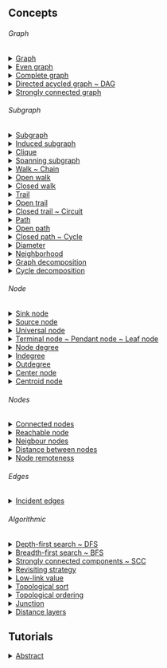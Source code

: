 
## Concepts

###### Graph

<details>
  <summary><a href="./concept/Graph.md">
    Graph
  </a></summary>
    Set of nodes and set of edges or arcs connecting some or all nodes.
</details>

<details>
  <summary><a href="./concept/Graph.md">
    Even graph
  </a></summary>
    Even graph - a graph each node of which has even number of edges. Only even graph has cycle decomposition.
</details>

<details>
  <summary><a href="./concept/Graph.md">
    Complete graph
  </a></summary>
    Complete graph - a graph each node of which has edge to each other node of which.
</details>

<details>
  <summary><a href=".">
    Directed acycled graph ~ DAG
  </a></summary>
    Directed acycled graph - directed graph with no cycles.
</details>

<details>
  <summary><a href=".">
    Strongly connected graph
  </a></summary>
    Strongly connected graph - graph in which every node is reachable from any other node.
</details>

###### Subgraph

<details>
  <summary><a href="concept/Subgraph.md#Subgraph">
    Subgraph
  </a></summary>
    Subgraph of a graph is another graph formed from subset of vertices and edges of the original graph.
</details>

<details>
  <summary><a href="concept/Subgraph.md#Induced-subgraph">
    Induced subgraph
  </a></summary>
    Induced subgraph of a graph is another graph formed from subset of vertices of original graph and all edges of the original graph which have both endpoints in the induced subgraph.
</details>

<details>
  <summary><a href="concept/Subgraph.md#Clique">
    Clique
  </a></summary>
    Clique is induced subgraph which is complete.
</details>

<details>
  <summary><a href="concept/Subgraph.md#Spanning-subgraph">
    Spanning subgraph
  </a></summary>
    Spanning subgraph of a graph is another graph formed from all vertices of the original graph.
</details>

<details>
  <summary><a href="concept/Subgraph.md#Walk--Chaing">
    Walk ~ Chain
  </a></summary>
    Walk is a subgraph sequentially connected vertices of original graph. Also called chain. Walk can have more than one correspondence of a node of the original graph. Walk can have more than one correspondence of an edge of the original graph. In other word both vertices and edges of the original graph can be repeated in the walk.
</details>

<details>
  <summary><a href="concept/Subgraph.md#Open-walk">
    Open walk
  </a></summary>
    Open walk is a walk which does not have cycle decomposition.
</details>

<details>
  <summary><a href="concept/Subgraph.md#Closed-walk">
    Closed walk
  </a></summary>
    Closed walk is a walk which has cycle decomposition.
</details>

<details>
  <summary><a href="concept/Subgraph.md#Trail">
    Trail
  </a></summary>
    Trail is a walk each edge of original graph of which has one or none corresponding edge in the walk. In other word vertices of the original graph can be repeated in the trail, but not edges.
</details>

<details>
  <summary><a href="concept/Subgraph.md#Open-trail">
    Open trail
  </a></summary>
    Open trail is a trail which does not have cycle decomposition.
</details>

<details>
  <summary><a href="concept/Subgraph.md#Closed-trail--Circuit">
    Closed trail ~ Circuit
  </a></summary>
    Closed trail is a trail which has cycle decomposition. Closed trail is also called circuit.
</details>

<details>
  <summary><a href="concept/Subgraph.md#Path">
    Path
  </a></summary>
    Path is a walk each edge of original graph of which has one or none corresponding edge in the walk and each vertex of original graph of which has one or none corresponding vertex in the walk. In other word neither vertices nor edges of the original graph can be repeated in the path.
</details>

<details>
  <summary><a href="concept/Subgraph.md#Open-path">
    Open path
  </a></summary>
    Open path is a path which does not have cycle decomposition.
</details>

<details>
  <summary><a href="concept/Subgraph.md#Closed-path--Cycle">
    Closed path ~ Cycle
  </a></summary>
    Closed path is a path which has cycle decomposition. Closed path is also called circuit.
</details>

<details>
  <summary><a href="concept/Subgraph.md#diameter">
    Diameter
  </a></summary>
    Diameter of a graph is the longest of the shortest path of the graph.
</details>

<details>
  <summary><a href="concept/Subgraph.md#Neighborhood">
    Neighborhood
  </a></summary>
    Neighborhood is an enduced subgraph of the graph, formed by all nodes adjacent to v.
</details>

<details>
  <summary><a href="concept/Subgraph.md#Graph-decomposition">
    Graph decomposition
  </a></summary>
    Graph decomposition - partitioning of edges of a graph.
</details>

<details>
  <summary><a href="concept/Subgraph.md#Cycle-decomposition">
    Cycle decomposition
  </a></summary>
    Cycle decomposition - graph decomposition each element of which is cycle. Cycle decomposition possible only for even graph.
</details>

###### Node

<details>
  <summary><a href=".">
    Sink node
  </a></summary>
    Node with zero outdegree.
</details>

<details>
  <summary><a href=".">
    Source node
  </a></summary>
    Node with zero indegree.
</details>

<details>
  <summary><a href=".">
    Universal node
  </a></summary>
    Node connected to all nodes of the graph.
</details>

<details>
  <summary><a href=".">
    Terminal node ~ Pendant node ~ Leaf node
  </a></summary>
    node with degree of one.
</details>

<details>
  <summary><a href=".">
    Node degree
  </a></summary>
    Node degree of a node is total number of incoming and outgoing edges of the node.
</details>

<details>
  <summary><a href=".">
    Indegree
  </a></summary>
    Indegree of a node is number of incoming edges.
</details>

<details>
  <summary><a href=".">
    Outdegree
  </a></summary>
    Outdegree of a node is number of outgoing edges.
</details>

<details>
  <summary><a href=".">
    Center node
  </a></summary>
    Center node - node with minimum remoteness. All diameters go though the center. A graph has at most 2 centers.
</details>

<details>
  <summary><a href=".">
    Centroid node
  </a></summary>
    Centroid node - a node of the graph when removed minimizes largest remaining component. A graph has at most 2 centroids.
</details>

###### Nodes

<details>
  <summary><a href=".">
    Connected nodes
  </a></summary>
    Nodes are connected if them have edge connecting both of them.
</details>

<details>
  <summary><a href=".">
    Reachable node
  </a></summary>
    node v is reachable from u if there is a path from v to u.
</details>

<details>
  <summary><a href=".">
    Neigbour nodes
  </a></summary>
    Neigbour nodes - nodes which are connected to the node.
</details>

<details>
  <summary><a href=".">
    Distance between nodes
  </a></summary>
    Distance between nodes - minimal number of edges to get from one given node to another given node.
</details>

<details>
  <summary><a href=".">
    Node remoteness
  </a></summary>
    Node remoteness - is its distance from the furthest node.
</details>

###### Edges

<details>
  <summary><a href=".">
    Incident edges
  </a></summary>
    Incident edges of the node, are edges connected to the node.
</details>

###### Algorithmic

<details>
  <summary><a href=".">
    Depth-first search ~ DFS
  </a></summary>
    Depth-first search - widely spread algorithm to traverse a graph in depth-first manner.
</details>

<details>
  <summary><a href=".">
    Breadth-first search ~ BFS
  </a></summary>
    Breadth-first search - widely spread algorithm to traverse a graph in breadth-first manner.
</details>

<details>
  <summary><a href=".">
    Strongly connected components ~ SCC
  </a></summary>
    The strongly connected components of an directed graph form a partition into subgraphs that are themselves strongly connected.
</details>

<details>
  <summary><a href="concept/StrategyRevisiting.md">
    Revisiting strategy
  </a></summary>
    The revisiting strategy of a search algorithm is a strategy to handle multiple encountering of a node.
</details>

<details>
  <summary><a href=".">
    Low-link value
  </a></summary>
    Low-link value - smallest node id reachable from the node.
</details>

<details>
  <summary><a href=".">
    Topological sort
  </a></summary>
    Topological sort - algorithm of linear ordering of a DAG.
</details>

<details>
  <summary><a href=".">
    Topological ordering
  </a></summary>
    Topological ordering - array of linearly ordered elements of DAG.
</details>

<details>
  <summary><a href="concept/Junction.md">
    Junction
  </a></summary>
    The junction is a relation between two or more nodes of a graph, making algorithms treat those distinct nodes as the same node.
</details>

<details>
  <summary><a href=".">
    Distance layers
  </a></summary>
    Distance layers - array of sets of nodes. First layer has roots or zero-distance set of nodes. Second layer has nodes on distance one from roots. And so on. BFS produce distance layers.
</details>

## Tutorials

<details><summary><a href="./tutorial/Abstract.md">
      Abstract
  </a></summary>
  General information about the module GraphBasic.
</details>
